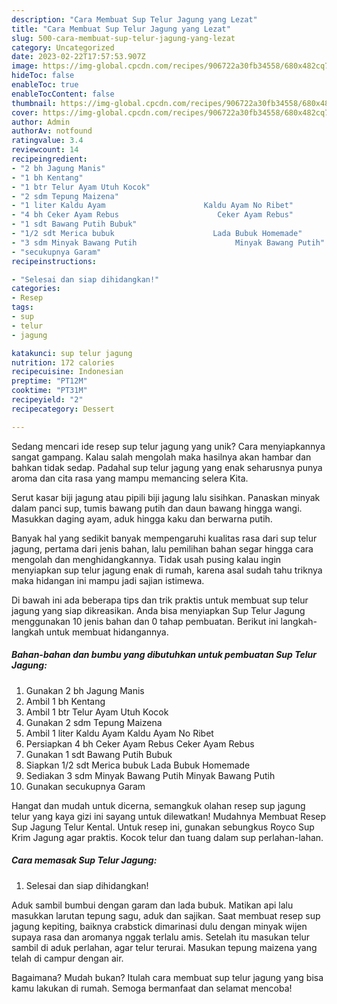 ```yaml
---
description: "Cara Membuat Sup Telur Jagung yang Lezat"
title: "Cara Membuat Sup Telur Jagung yang Lezat"
slug: 500-cara-membuat-sup-telur-jagung-yang-lezat
category: Uncategorized
date: 2023-02-22T17:57:53.907Z
image: https://img-global.cpcdn.com/recipes/906722a30fb34558/680x482cq70/sup-telur-jagung-foto-resep-utama.jpg
hideToc: false
enableToc: true
enableTocContent: false
thumbnail: https://img-global.cpcdn.com/recipes/906722a30fb34558/680x482cq70/sup-telur-jagung-foto-resep-utama.jpg
cover: https://img-global.cpcdn.com/recipes/906722a30fb34558/680x482cq70/sup-telur-jagung-foto-resep-utama.jpg
author: Admin
authorAv: notfound
ratingvalue: 3.4
reviewcount: 14
recipeingredient:
- "2 bh Jagung Manis"
- "1 bh Kentang"
- "1 btr Telur Ayam Utuh Kocok"
- "2 sdm Tepung Maizena"
- "1 liter Kaldu Ayam                      Kaldu Ayam No Ribet"
- "4 bh Ceker Ayam Rebus                      Ceker Ayam Rebus"
- "1 sdt Bawang Putih Bubuk"
- "1/2 sdt Merica bubuk                      Lada Bubuk Homemade"
- "3 sdm Minyak Bawang Putih                      Minyak Bawang Putih"
- "secukupnya Garam"
recipeinstructions:

- "Selesai dan siap dihidangkan!"
categories:
- Resep
tags:
- sup
- telur
- jagung

katakunci: sup telur jagung 
nutrition: 172 calories
recipecuisine: Indonesian
preptime: "PT12M"
cooktime: "PT31M"
recipeyield: "2"
recipecategory: Dessert

---
```





Sedang mencari ide resep sup telur jagung yang unik? Cara menyiapkannya sangat gampang. Kalau salah mengolah maka hasilnya akan hambar dan bahkan tidak sedap. Padahal sup telur jagung yang enak seharusnya punya aroma dan cita rasa yang mampu memancing selera Kita.





Serut kasar biji jagung atau pipili biji jagung lalu sisihkan. Panaskan minyak dalam panci sup, tumis bawang putih dan daun bawang hingga wangi. Masukkan daging ayam, aduk hingga kaku dan berwarna putih.

Banyak hal yang sedikit banyak mempengaruhi kualitas rasa dari sup telur jagung, pertama dari jenis bahan, lalu pemilihan bahan segar hingga cara mengolah dan menghidangkannya. Tidak usah pusing kalau ingin menyiapkan sup telur jagung enak di rumah, karena asal sudah tahu triknya maka hidangan ini mampu jadi sajian istimewa.






Di bawah ini ada beberapa tips dan trik praktis untuk membuat sup telur jagung yang siap dikreasikan. Anda bisa menyiapkan Sup Telur Jagung menggunakan 10 jenis bahan dan 0 tahap pembuatan. Berikut ini langkah-langkah untuk membuat hidangannya.

<!--inarticleads1-->

##### Bahan-bahan dan bumbu yang dibutuhkan untuk pembuatan Sup Telur Jagung:

1. Gunakan 2 bh Jagung Manis
1. Ambil 1 bh Kentang
1. Ambil 1 btr Telur Ayam Utuh Kocok
1. Gunakan 2 sdm Tepung Maizena
1. Ambil 1 liter Kaldu Ayam                      Kaldu Ayam No Ribet
1. Persiapkan 4 bh Ceker Ayam Rebus                      Ceker Ayam Rebus
1. Gunakan 1 sdt Bawang Putih Bubuk
1. Siapkan 1/2 sdt Merica bubuk                      Lada Bubuk Homemade
1. Sediakan 3 sdm Minyak Bawang Putih                      Minyak Bawang Putih
1. Gunakan secukupnya Garam


Hangat dan mudah untuk dicerna, semangkuk olahan resep sup jagung telur yang kaya gizi ini sayang untuk dilewatkan! Mudahnya Membuat Resep Sup Jagung Telur Kental. Untuk resep ini, gunakan sebungkus Royco Sup Krim Jagung agar praktis. Kocok telur dan tuang dalam sup perlahan-lahan. 

<!--inarticleads2-->

##### Cara memasak Sup Telur Jagung:


1. Selesai dan siap dihidangkan!

Aduk sambil bumbui dengan garam dan lada bubuk. Matikan api lalu masukkan larutan tepung sagu, aduk dan sajikan. Saat membuat resep sup jagung kepiting, baiknya crabstick dimarinasi dulu dengan minyak wijen supaya rasa dan aromanya nggak terlalu amis. Setelah itu masukan telur sambil di aduk perlahan, agar telur terurai. Masukan tepung maizena yang telah di campur dengan air. 

Bagaimana? Mudah bukan? Itulah cara membuat sup telur jagung yang bisa kamu lakukan di rumah. Semoga bermanfaat dan selamat mencoba!
